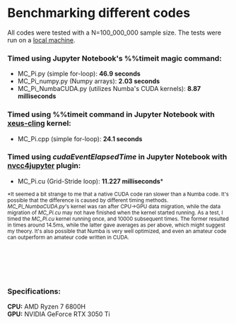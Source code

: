 # Benchmarking different codes

All codes were tested with a N=100_000_000 sample size. The tests were run on a [local machine](#specifications).

### Timed using Jupyter Notebook's %%timeit magic command:
- MC_Pi.py (simple for-loop): **46.9 seconds**
- MC_Pi_numpy.py (Numpy arrays): **2.03 seconds**
- MC_Pi_NumbaCUDA.py (utilizes Numba's CUDA kernels): **8.87 milliseconds**

### Timed using %%timeit command in Jupyter Notebook with [xeus-cling](https://github.com/jupyter-xeus/xeus-cling) kernel:
- MC_Pi.cpp (simple for-loop): **24.1 seconds**

### Timed using _cudaEventElapsedTime_ in Jupyter Notebook with [nvcc4jupyter](https://github.com/andreinechaev/nvcc4jupyter) plugin:
- MC_Pi.cu (Grid-Stride loop): **11.227 milliseconds***

<sub>*It seemed a bit strange to me that a native CUDA code ran slower than a Numba code. It's possible that the difference is caused by different timing methods. _MC_Pi_NumbaCUDA.py_'s kernel was ran after CPU->GPU data migration, while the data migration of _MC_Pi.cu_ may not have finished when the kernel started running. As a test, I timed the _MC_Pi.cu_ kernel running once, and 10000 subsequent times. The former resulted in times around 14.5ms, while the latter gave averages as per above, which might suggest my theory. It's also possible that Numba is very well optimized, and even an amateur code can outperform an amateur code written in CUDA.</sub> 

<br></br>
<br></br>
### Specifications:
**CPU:** AMD Ryzen 7 6800H \
**GPU:** NVIDIA GeForce RTX 3050 Ti
